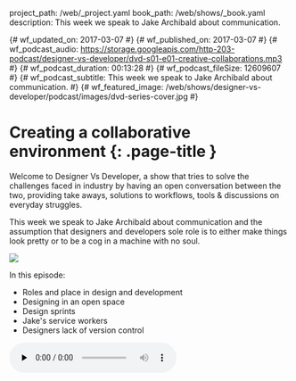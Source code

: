 project_path: /web/_project.yaml
book_path: /web/shows/_book.yaml
description: This week we speak to Jake Archibald about communication.

{# wf_updated_on: 2017-03-07 #}
{# wf_published_on: 2017-03-07 #}
{# wf_podcast_audio: https://storage.googleapis.com/http-203-podcast/designer-vs-developer/dvd-s01-e01-creative-collaborations.mp3 #}
{# wf_podcast_duration: 00:13:28 #}
{# wf_podcast_fileSize: 12609607 #}
{# wf_podcast_subtitle: This week we speak to Jake Archibald about communication. #}
{# wf_featured_image: /web/shows/designer-vs-developer/podcast/images/dvd-series-cover.jpg #}

# Creating a collaborative environment {: .page-title }

Welcome to Designer Vs Developer, a show that tries to solve the challenges
faced in industry by having an open conversation between the two, providing 
take aways, solutions to workflows, tools & discussions on everyday struggles. 

This week we speak to Jake Archibald about communication and the assumption
that designers and developers sole role is to either make things look pretty
or to be a cog in a machine with no soul.

<img src="/web/shows/designer-vs-developer/podcast/images/dvd-s01-e01-cover.jpg
" class="attempt-right">

In this episode:

* Roles and place in design and development
* Designing in an open space
* Design sprints
* Jake's service workers
* Designers lack of version control

<audio src="https://storage.googleapis.com/http-203-podcast/designer-vs-developer/dvd-s01-e01-creative-collaborations.mp3" controls preload="none">


<a href="http://feeds.feedburner.com/DesignerVsDeveloper">
  Subscribe to Designer Vs Developer Podcast
</a> 

Watch <a href="https://www.youtube.com/watch?v=8T94qu8IWWk">the video recording</a>.